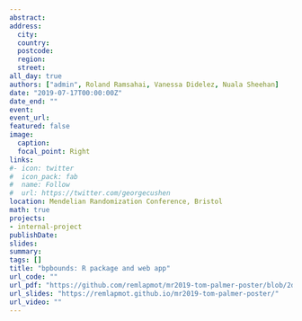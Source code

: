 ```yaml
---
abstract: 
address:
  city: 
  country: 
  postcode: 
  region: 
  street: 
all_day: true
authors: ["admin", Roland Ramsahai, Vanessa Didelez, Nuala Sheehan]
date: "2019-07-17T00:00:00Z"
date_end: ""
event: 
event_url: 
featured: false
image:
  caption: 
  focal_point: Right
links:
#- icon: twitter
#  icon_pack: fab
#  name: Follow
#  url: https://twitter.com/georgecushen
location: Mendelian Randomization Conference, Bristol
math: true
projects:
- internal-project
publishDate: 
slides: 
summary: 
tags: []
title: "bpbounds: R package and web app"
url_code: ""
url_pdf: "https://github.com/remlapmot/mr2019-tom-palmer-poster/blob/2d27c87481de46fe01b0d2ae3babb0b16490ea7c/mr2019-tom-palmer-poster.pdf"
url_slides: "https://remlapmot.github.io/mr2019-tom-palmer-poster/"
url_video: ""
---
```

